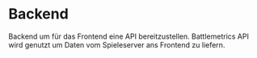 # Backend
Backend um für das Frontend eine API bereitzustellen. 
Battlemetrics API wird genutzt um Daten vom Spieleserver ans Frontend zu liefern.